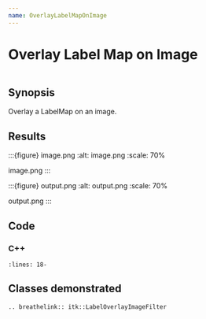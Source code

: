 ```yaml
---
name: OverlayLabelMapOnImage
---
```


# Overlay Label Map on Image

```{index} single: LabelOverlayImageFilter
```

## Synopsis

Overlay a LabelMap on an image.

## Results

:::{figure} image.png
:alt: image.png
:scale: 70%

image.png
:::

:::{figure} output.png
:alt: output.png
:scale: 70%

output.png
:::

## Code

### C++

```{literalinclude} Code.cxx
:lines: 18-
```

## Classes demonstrated

```{eval-rst}
.. breathelink:: itk::LabelOverlayImageFilter
```
